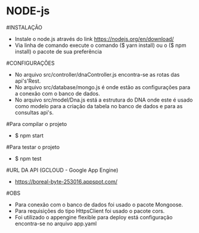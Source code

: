 # NODE-js

#INSTALAÇÃO
- Instale o node.js através do link https://nodejs.org/en/download/
- Via linha de comando execute o comando ($ yarn install) ou o ($ npm install) o pacote de sua preferência

#CONFIGURAÇÕES
- No arquivo src/controller/dnaController.js encontra-se as rotas das api's'Rest.
- No arquivo src/database/mongo.js é onde estão as configurações para a conexão com o banco de dados.
- No arquivo src/model/Dna.js está a estrutura do DNA onde este é usado como modelo para a criação da tabela no banco de dados e para as consultas api's.


#Para compilar o projeto
- $ npm start

#Para testar o projeto
- $ npm test

#URL DA API (GCLOUD - Google App Engine)
- https://boreal-byte-253016.appspot.com/

#OBS
- Para conexão com o banco de dados foi usado o pacote Mongoose.
- Para requisições do tipo HttpsClient foi usado o pacote cors.
- Foi utilizado o appengine flexible para deploy está configuração encontra-se no arquivo app.yaml


